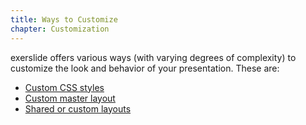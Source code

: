 ```yaml
---
title: Ways to Customize
chapter: Customization
---
```

exerslide offers various ways (with varying degrees of complexity) to customize
the look and behavior of your presentation. These are:


- [Custom CSS styles](#/custom_cdd)
- [Custom master layout](#/custom_master)
- [Shared or custom layouts](#/custom_layouts)
